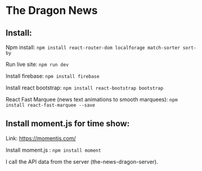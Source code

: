 # The Dragon News

## Install:

Npm install:    `npm install react-router-dom localforage match-sorter sort-by`

Run live site:   `npm run dev`

Install firebase:   `npm install firebase`

Install react bootstrap:    `npm install react-bootstrap bootstrap`

React Fast Marquee (news text animations to smooth marquees): `npm install react-fast-marquee --save`

## Install moment.js for time show:

Link: https://momentjs.com/

Install moment.js : `npm install moment`

I call the API data from the server (the-news-dragon-server). 


